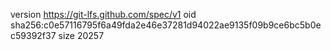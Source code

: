 version https://git-lfs.github.com/spec/v1
oid sha256:c0e57116795f6a49fda2e46e37281d94022ae9135f09b9ce6bc5b0ec59392f37
size 20257
